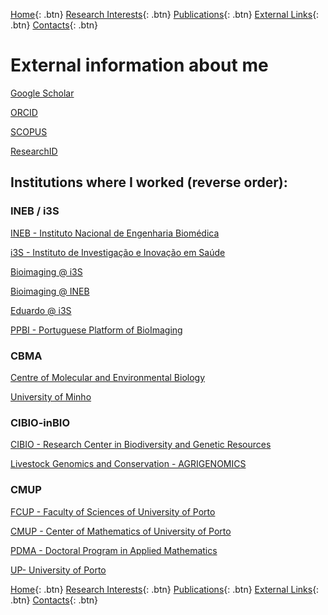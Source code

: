 [Home](https://econdesousa.github.io){: .btn}
[Research Interests](https://econdesousa.github.io/ResearchInterests){: .btn}
[Publications](https://econdesousa.github.io/Publications){: .btn}
[External Links](https://econdesousa.github.io/Links){: .btn}
[Contacts](https://econdesousa.github.io/Contacts){: .btn}



# External information about me

[Google Scholar](https://scholar.google.pt/citations?user=xi0xi2AAAAAJ&hl=pt-PT&oi=ao)

[ORCID](https://orcid.org/0000-0002-6591-5063)

[SCOPUS](https://www.scopus.com/authid/detail.uri?authorId=55233686200)

[ResearchID](https://publons.com/researcher/2113172/eduardo-conde-sousa/)


## Institutions where I worked (reverse order):

### INEB / i3S

[INEB - Instituto Nacional de Engenharia Biomédica](https://www.ineb.up.pt/)

[i3S - Instituto de Investigação e Inovação em Saúde](https://www.i3s.up.pt/)

[Bioimaging @ i3S](https://www.i3s.up.pt/bioimaging)

[Bioimaging @ INEB](http://www.bimage.ineb.up.pt/)
               
[Eduardo @ i3S](https://www.i3s.up.pt/content/people?id=2375&idg=91)

[PPBI - Portuguese Platform of BioImaging](https://www.ppbi.pt/joomla30/)



### CBMA

[Centre of Molecular and Environmental Biology](http://cbma.uminho.pt/)

[University of Minho](https://www.uminho.pt/EN/Pages/default.aspx)



### CIBIO-inBIO

[CIBIO - Research Center in Biodiversity and Genetic Resources](https://cibio.up.pt/)

[Livestock Genomics and Conservation - AGRIGENOMICS](https://cibio.up.pt/research-groups-1/details/genepop/info)


### CMUP

[FCUP - Faculty of Sciences of University of Porto](https://sigarra.up.pt/fcup/pt/web_page.inicial)

[CMUP - Center of Mathematics of University of Porto](https://www.cmup.pt/)

[PDMA - Doctoral Program in Applied Mathematics](https://sigarra.up.pt/fcup/pt/cur_geral.cur_view?pv_curso_id=1020)

[UP- University of Porto](https://sigarra.up.pt/up/en/web_base.gera_pagina?p_pagina=home)


[Home](https://econdesousa.github.io){: .btn}
[Research Interests](https://econdesousa.github.io/ResearchInterests){: .btn}
[Publications](https://econdesousa.github.io/Publications){: .btn}
[External Links](https://econdesousa.github.io/Links){: .btn}
[Contacts](https://econdesousa.github.io/Contacts){: .btn}

